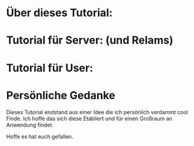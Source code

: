 # Über dieses Tutorial:

# Tutorial für Server: (und Relams)

# Tutorial für User:

# Persönliche Gedanke
Dieses Tutorial endstand aus einer Idee die ich persönlich verdammt cool Finde.
Ich hoffe das sich diese Etabliert und für einen Großraum an Anwendung findet.

Hoffe es hat euch gefallen.
